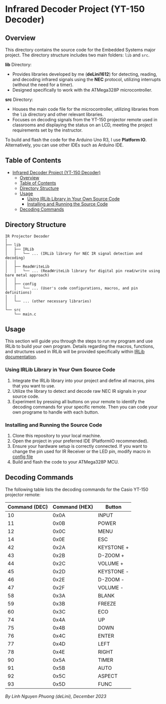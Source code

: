 # Infrared Decoder Project (YT-150 Decoder)

## Overview

This directory contains the source code for the Embedded Systems major project. The directory structure includes two main folders: `lib` and `src`. 

**lib** Directory:
- Provides libraries developed by me (**deLini1612**) for detecting, reading, and decoding infrared signals using the **NEC** protocol, utilizing interrupts (without the need for a timer).
- Designed specifically to work with the ATMega328P microcontroller.

**src** Directory:
- Houses the main code file for the microcontroller, utilizing libraries from the `lib` directory and other relevant libraries.
- Focuses on decoding signals from the YT-150 projector remote used in classrooms and displaying the status on an LCD, meeting the project requirements set by the instructor.


To build and flash the code for the Arduino Uno R3, I use **Platform IO**. Alternatively, you can use other IDEs such as Arduino IDE.

## Table of Contents

- [Infrared Decoder Project (YT-150 Decoder)](#infrared-decoder-project-yt-150-decoder)
  - [Overview](#overview)
  - [Table of Contents](#table-of-contents)
  - [Directory Structure](#directory-structure)
  - [Usage](#usage)
    - [Using IRLib Library in Your Own Source Code](#using-irlib-library-in-your-own-source-code)
    - [Installing and Running the Source Code](#installing-and-running-the-source-code)
  - [Decoding Commands](#decoding-commands)

## Directory Structure
```
IR Projector Decoder
│
├── lib
│   ├── IRLib
│   │   └── ... (IRLib library for NEC IR signal detection and decoding)
│   │
│   ├── ReadWriteLib
│   │   └── ... (ReadWriteLib library for digital pin read/write using bare metal approach)
│   │
│   ├── config
│   │   └── ... (User's code configurations, macros, and pin definitions)
│   │
│   └── ... (other necessary libraries)
│
└── src
    └── main.c
``````
## Usage
This section will guide you through the steps to run my program and use IRLib to build your own program. Details regarding the macros, functions, and structures used in IRLib will be provided specifically within [IRLib documentation](lib/IRLib/README.md).


### Using IRLib Library in Your Own Source Code

1. Integrate the IRLib library into your project and define all macros, pins that you want to use.
2. Utilize the library to detect and decode raw NEC IR signals in your source code.
3. Experiment by pressing all buttons on your remote to identify the decoding commands for your specific remote. Then you can code your own programe to handle with each button.

### Installing and Running the Source Code

1. Clone this repository to your local machine.
2. Open the project in your preferred IDE (PlatformIO recommended).
3. Ensure your hardware setup is correctly connected. If you want to change the pin used for IR Receiver or the LED pin, modify macro in [config file](lib/config/config.h)
4. Build and flash the code to your ATMega328P MCU.

## Decoding Commands

The following table lists the decoding commands for the Casio YT-150 projector remote:

| Command (DEC) | Command (HEX) | Button       |
| ------------- | ------------- | ------------ |
| 10            | 0x0A          | INPUT        |
| 11            | 0x0B          | POWER        |
| 12            | 0x0C          | MENU         |
| 14            | 0x0E          | ESC          |
| 42            | 0x2A          | KEYSTONE +   |
| 43            | 0x2B          | D-ZOOM +     |
| 44            | 0x2C          | VOLUME +     |
| 45            | 0x2D          | KEYSTONE -   |
| 46            | 0x2E          | D-ZOOM -     |
| 47            | 0x2F          | VOLUME -     |
| 58            | 0x3A          | BLANK        |
| 59            | 0x3B          | FREEZE       |
| 60            | 0x3C          | ECO          |
| 74            | 0x4A          | UP           |
| 75            | 0x4B          | DOWN         |
| 76            | 0x4C          | ENTER        |
| 77            | 0x4D          | LEFT         |
| 78            | 0x4E          | RIGHT        |
| 90            | 0x5A          | TIMER        |
| 91            | 0x5B          | AUTO         |
| 92            | 0x5C          | ASPECT       |
| 93            | 0x5D          | FUNC         |

*By Linh Nguyen Phuong (deLini), December 2023*